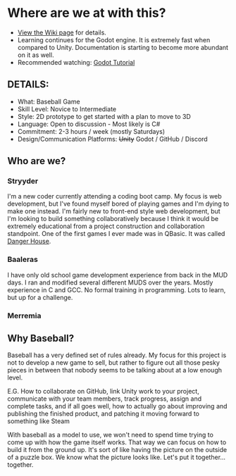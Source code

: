 # Where are we at with this?

- [View the Wiki page](https://github.com/knights-of-balmoral/2D-Baseball/wiki) for details.
- Learning continues for the Godot engine. It is extremely fast when compared to Unity. Documentation is starting to become more abundant on it as well.
- Recommended watching: [Godot Tutorial](https://www.youtube.com/watch?v=Mc13Z2gboEk&list=PLhqJJNjsQ7KF0o0ke_CA2QlqK8BxQNSFS)

## DETAILS:

- What: Baseball Game
- Skill Level: Novice to Intermediate
- Style: 2D prototype to get started with a plan to move to 3D
- Language: Open to discussion - Most likely is C#
- Commitment: 2-3 hours / week (mostly Saturdays)
- Design/Communication Platforms: <s>Unity</s> Godot / GitHub / Discord

## Who are we?

### Stryyder

I'm a new coder currently attending a coding boot camp. My focus is web development, but I've found myself bored of playing games and I'm dying to make one instead. I'm fairly new to front-end style web development, but I'm looking to build something collaboratively because I think it would be extremely educational from a project construction and collaboration standpoint. One of the first games I ever made was in QBasic. It was called [Danger House](https://github.com/Stryyder/Danger-House).

### Baaleras

I have only old school game development experience from back in the MUD days. I ran and modified several different MUDS over the years. Mostly experience in C and GCC. No formal training in programming. Lots to learn, but up for a challenge.

### Merremia

## Why Baseball?

Baseball has a very defined set of rules already. My focus for this project is not to develop a new game to sell, but rather to figure out all those pesky pieces in between that nobody seems to be talking about at a low enough level.

E.G. How to collaborate on GitHub, link Unity work to your project, communicate with your team members, track progress, assign and complete tasks, and if all goes well, how to actually go about improving and publishing the finished product, and patching it moving forward to something like Steam

With baseball as a model to use, we won't need to spend time trying to come up with how the game itself works. That way we can focus on how to build it from the ground up. It's sort of like having the picture on the outside of a puzzle box. We know what the picture looks like. Let's put it together... together.
